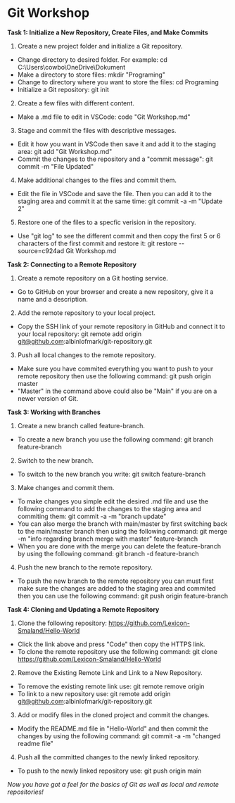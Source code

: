 # Git Workshop

**Task 1: Initialize a New Repository, Create Files, and Make Commits**
1. Create a new project folder and initialize a Git repository.
 - Change directory to desired folder. For example: cd C:\Users\cowbo\OneDrive\Dokument
 - Make a directory to store files: mkdir "Programing"
 - Change to directory where you want to store the files: cd Programing
 - Initialize a Git repository: git init

2. Create a few files with different content.
 - Make a .md file to edit in VSCode: code "Git Workshop.md"

3. Stage and commit the files with descriptive messages.
 - Edit it how you want in VSCode then save it and add it to the staging area: git add "Git Workshop.md"
 - Commit the changes to the repository and a "commit message": git commit -m "File Updated"

4. Make additional changes to the files and commit them.
 - Edit the file in VSCode and save the file. Then you can add it to the staging area and commit it at the same time: git commit -a -m "Update 2"

5. Restore one of the files to a specfic verision in the repository.
 - Use "git log" to see the different commit and then copy the first 5 or 6 characters of the first commit and restore it: git restore --source=c924ad Git Workshop.md

**Task 2: Connecting to a Remote Repository**
1. Create a remote repository on a Git hosting service.
 - Go to GitHub on your browser and create a new repository, give it a name and a description.

2. Add the remote repository to your local project.
 - Copy the SSH link of your remote repository in GitHub and connect it to your local repository: git remote add origin git@github.com:albinlofmark/git-repository.git

3. Push all local changes to the remote repository.
 - Make sure you have commited everything you want to push to your remote repository then use the following command: git push origin master 
 - "Master" in the command above could also be "Main" if you are on a newer version of Git.

**Task 3: Working with Branches**
1. Create a new branch called feature-branch.
 - To create a new branch you use the following command: git branch feature-branch

2. Switch to the new branch.
 - To switch to the new branch you write: git switch feature-branch

3. Make changes and commit them.
 - To make changes you simple edit the desired .md file and use the following command to add the changes to the staging area and commiting them: git commit -a -m "branch update"
 - You can also merge the branch with main/master by first switching back to the main/master branch then using the following command: git merge -m "info regarding branch merge with master" feature-branch
 - When you are done with the merge you can delete the feature-branch by using the following command: git branch -d feature-branch

4. Push the new branch to the remote repository.
 - To push the new branch to the remote repository you can must first make sure the changes are added to the staging area and commited then you can use the following command: git push origin feature-branch

**Task 4: Cloning and Updating a Remote Repository**
1. Clone the following repository: https://github.com/Lexicon-Smaland/Hello-World
 - Click the link above and press "Code" then copy the HTTPS link.
 - To clone the remote repository use the following command: git clone https://github.com/Lexicon-Smaland/Hello-World

2. Remove the Existing Remote Link and Link to a New Repository.
 - To remove the existing remote link use: git remote remove origin
 - To link to a new repository use: git remote add origin git@github.com:albinlofmark/git-repository.git

3. Add or modify files in the cloned project and commit the changes.
 - Modify the README.md file in "Hello-World" and then commit the changes by using the following command: git commit -a -m "changed readme file"

4. Push all the committed changes to the newly linked repository.
 - To push to the newly linked repository use: git push origin main

*Now you have got a feel for the basics of Git as well as local and remote repositories!*